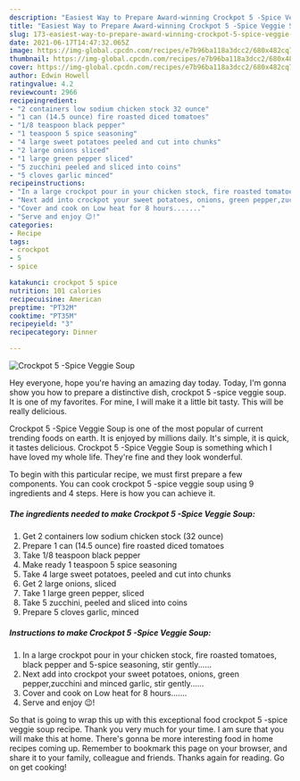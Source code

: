 ```yaml
---
description: "Easiest Way to Prepare Award-winning Crockpot 5 -Spice Veggie Soup"
title: "Easiest Way to Prepare Award-winning Crockpot 5 -Spice Veggie Soup"
slug: 173-easiest-way-to-prepare-award-winning-crockpot-5-spice-veggie-soup
date: 2021-06-17T14:47:32.065Z
image: https://img-global.cpcdn.com/recipes/e7b96ba118a3dcc2/680x482cq70/crockpot-5-spice-veggie-soup-recipe-main-photo.jpg
thumbnail: https://img-global.cpcdn.com/recipes/e7b96ba118a3dcc2/680x482cq70/crockpot-5-spice-veggie-soup-recipe-main-photo.jpg
cover: https://img-global.cpcdn.com/recipes/e7b96ba118a3dcc2/680x482cq70/crockpot-5-spice-veggie-soup-recipe-main-photo.jpg
author: Edwin Howell
ratingvalue: 4.2
reviewcount: 2966
recipeingredient:
- "2 containers low sodium chicken stock 32 ounce"
- "1 can (14.5 ounce) fire roasted diced tomatoes"
- "1/8 teaspoon black pepper"
- "1 teaspoon 5 spice seasoning"
- "4 large sweet potatoes peeled and cut into chunks"
- "2 large onions sliced"
- "1 large green pepper sliced"
- "5 zucchini peeled and sliced into coins"
- "5 cloves garlic minced"
recipeinstructions:
- "In a large crockpot pour in your chicken stock, fire roasted tomatoes, black pepper and 5-spice seasoning, stir gently......"
- "Next add into crockpot your sweet potatoes, onions, green pepper,zucchini and minced garlic, stir gently......"
- "Cover and cook on Low heat for 8 hours......."
- "Serve and enjoy 😉!"
categories:
- Recipe
tags:
- crockpot
- 5
- spice

katakunci: crockpot 5 spice 
nutrition: 101 calories
recipecuisine: American
preptime: "PT32M"
cooktime: "PT35M"
recipeyield: "3"
recipecategory: Dinner

---
```



![Crockpot 5 -Spice Veggie Soup](https://img-global.cpcdn.com/recipes/e7b96ba118a3dcc2/680x482cq70/crockpot-5-spice-veggie-soup-recipe-main-photo.jpg)

Hey everyone, hope you're having an amazing day today. Today, I'm gonna show you how to prepare a distinctive dish, crockpot 5 -spice veggie soup. It is one of my favorites. For mine, I will make it a little bit tasty. This will be really delicious.



Crockpot 5 -Spice Veggie Soup is one of the most popular of current trending foods on earth. It is enjoyed by millions daily. It's simple, it is quick, it tastes delicious. Crockpot 5 -Spice Veggie Soup is something which I have loved my whole life. They're fine and they look wonderful.


To begin with this particular recipe, we must first prepare a few components. You can cook crockpot 5 -spice veggie soup using 9 ingredients and 4 steps. Here is how you can achieve it.

<!--inarticleads1-->

##### The ingredients needed to make Crockpot 5 -Spice Veggie Soup:

1. Get 2 containers low sodium chicken stock (32 ounce)
1. Prepare 1 can (14.5 ounce) fire roasted diced tomatoes
1. Take 1/8 teaspoon black pepper
1. Make ready 1 teaspoon 5 spice seasoning
1. Take 4 large sweet potatoes, peeled and cut into chunks
1. Get 2 large onions, sliced
1. Take 1 large green pepper, sliced
1. Take 5 zucchini, peeled and sliced into coins
1. Prepare 5 cloves garlic, minced




<!--inarticleads2-->

##### Instructions to make Crockpot 5 -Spice Veggie Soup:

1. In a large crockpot pour in your chicken stock, fire roasted tomatoes, black pepper and 5-spice seasoning, stir gently......
1. Next add into crockpot your sweet potatoes, onions, green pepper,zucchini and minced garlic, stir gently......
1. Cover and cook on Low heat for 8 hours.......
1. Serve and enjoy 😉!




So that is going to wrap this up with this exceptional food crockpot 5 -spice veggie soup recipe. Thank you very much for your time. I am sure that you will make this at home. There's gonna be more interesting food in home recipes coming up. Remember to bookmark this page on your browser, and share it to your family, colleague and friends. Thanks again for reading. Go on get cooking!

